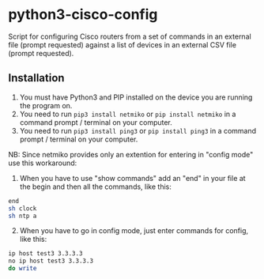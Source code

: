 # python3-cisco-config

Script for configuring Cisco routers from a set of commands in an external file (prompt requested) against a list of devices in an external CSV file (prompt requested). 

## Installation

1. You must have Python3 and PIP installed on the device you are running the program on.
2. You need to run `pip3 install netmiko` or `pip install netmiko` in a command prompt / terminal on your computer.
3. You need to run `pip3 install ping3` or `pip install ping3` in a command prompt / terminal on your computer.

NB: Since netmiko provides only an extention for entering in "config mode" use this workaround: 
1) When you have to use "show commands" add an "end" in your file at the begin and then all the commands, like this: 
  ```sh
end
sh clock
sh ntp a
  ```
2) When you have to go in config mode, just enter commands for config, like this:
  ```sh
ip host test3 3.3.3.3
no ip host test3 3.3.3.3
do write
  ```
